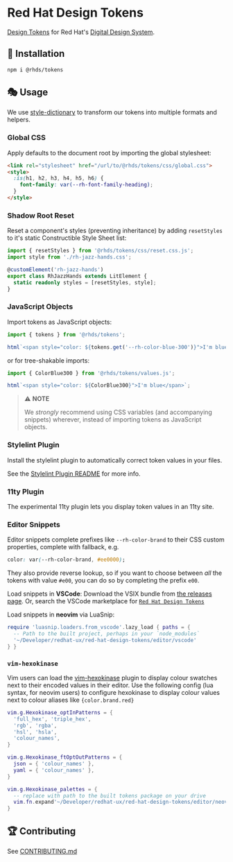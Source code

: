 # Red Hat Design Tokens

[Design Tokens](https://design-tokens.github.io/community-group/format/) for Red Hat's [Digital Design System](https://ux.redhat.com).

## 🚚 Installation
```sh
npm i @rhds/tokens
```

## 🎭 Usage
We use [style-dictionary](https://amzn.github.io/style-dictionary/) to transform our tokens into multiple formats and helpers.

### Global CSS
Apply defaults to the document root by importing the global stylesheet:
```html
<link rel="stylesheet" href="/url/to/@rhds/tokens/css/global.css">
<style>
  :is(h1, h2, h3, h4, h5, h6) {
    font-family: var(--rh-font-family-heading);
  }
</style>
```

### Shadow Root Reset
Reset a component's styles (preventing inheritance) by adding `resetStyles` to it's static Constructible Style Sheet list:
```ts
import { resetStyles } from '@rhds/tokens/css/reset.css.js';
import style from './rh-jazz-hands.css';

@customElement('rh-jazz-hands')
export class RhJazzHands extends LitElement {
  static readonly styles = [resetStyles, style];
}
```

### JavaScript Objects
Import tokens as JavaScript objects:
```js
import { tokens } from '@rhds/tokens';

html`<span style="color: ${tokens.get('--rh-color-blue-300')}">I'm blue</span>`;
```
or for tree-shakable imports:
```js
import { ColorBlue300 } from '@rhds/tokens/values.js';

html`<span style="color: ${ColorBlue300}">I'm blue</span>`;
```
> :warning: **NOTE**
>
> We *strongly* recommend using CSS variables (and accompanying snippets)
wherever, instead of importing tokens as JavaScript objects.

### Stylelint Plugin

Install the stylelint plugin to automatically correct token values in your files.

See the [Stylelint Plugin README](./plugins/stylelint/README.md) for more info.

### 11ty Plugin

The experimental 11ty plugin lets you display token values in an 11ty site.

### Editor Snippets
Editor snippets complete prefixes like `--rh-color-brand` to their CSS custom properties, complete with fallback, e.g.
```css
color: var(--rh-color-brand, #ee0000);
```

They also provide reverse lookup, so if you want to choose between _all_ the tokens with value `#e00`, you can do so by completing the prefix `e00`.

Load snippets in **VSCode**:
Download the VSIX bundle from [the releases page](https://github.com/redhat-ux/red-hat-design-tokens/releases).
Or, search the VSCode marketplace for [`Red Hat Design Tokens`](https://marketplace.visualstudio.com/search?term=%40category%3A%22snippets%22%20%22Red%20Hat%20Design%20Tokens%22&target=VSCode&category=All%20categories&sortBy=Relevance)

Load snippets in **neovim** via LuaSnip:
```lua
require 'luasnip.loaders.from_vscode'.lazy_load { paths = {
  -- Path to the built project, perhaps in your `node_modules`
  '~/Developer/redhat-ux/red-hat-design-tokens/editor/vscode'
} }
```

### `vim-hexokinase`
Vim users can load the [vim-hexokinase](https://github.com/RRethy/vim-hexokinase) plugin to display colour swatches
next to their encoded values in their editor. Use the following config (lua syntax, for neovim users) to configure
hexokinase to display colour values next to colour aliases like `{color.brand.red}`

```lua
vim.g.Hexokinase_optInPatterns = {
  'full_hex', 'triple_hex',
  'rgb', 'rgba',
  'hsl', 'hsla',
  'colour_names',
}

vim.g.Hexokinase_ftOptOutPatterns = {
  json = { 'colour_names' },
  yaml = { 'colour_names' },
}

vim.g.Hexokinase_palettes = {
  -- replace with path to the built tokens package on your drive
  vim.fn.expand'~/Developer/redhat-ux/red-hat-design-tokens/editor/neovim/hexokinase.json'
}
```

## 🏆 Contributing
See [CONTRIBUTING.md](./CONTRIBUTING.md)

